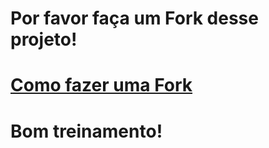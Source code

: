 # Por favor faça um Fork desse projeto!

# [Como fazer uma Fork](https://docs.github.com/en/github/getting-started-with-github/fork-a-repo)

# Bom treinamento!
